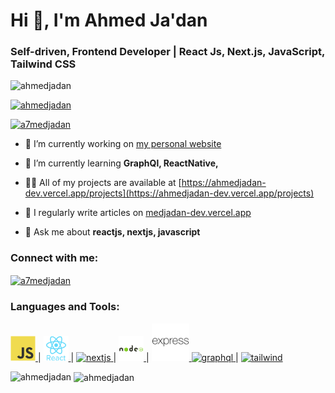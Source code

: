 <h1 align="left">Hi 👋, I'm Ahmed Ja'dan</h1>
<h3 align="left">Self-driven, Frontend Developer | React Js, Next.js, JavaScript, Tailwind CSS</h3>

<p align="left"> <img src="https://komarev.com/ghpvc/?username=ahmedjadan&label=Profile%20views&color=blueviolet&style=flat-square" alt="ahmedjadan" /> </p>

<p align="left"> <a href="#"><img src="https://github-profile-trophy.vercel.app/?username=ahmedjadan&theme=onedark" alt="ahmedjadan" /></a> </p>

<p align="left"> <a href="https://twitter.com/a7medjadan" target="blank"><img src="https://img.shields.io/twitter/follow/a7medjadan?logo=twitter&style=for-the-badge&color=blue" alt="a7medjadan" /></a> </p>

- 🔭 I’m currently working on [my personal website](https://ahmedjadan-dev.vercel.app)

- 🌱 I’m currently learning **GraphQl, ReactNative,**

- 👨‍💻 All of my projects are available at [https://ahmedjadan-dev.vercel.app/projects](https://ahmedjadan-dev.vercel.app/projects)

- 📝 I regularly write articles on [medjadan-dev.vercel.app](https://ahmedjadan-dev.vercel.app/blog)

- 💬 Ask me about **reactjs, nextjs, javascript**

<h3 align="left">Connect with me:</h3>
<p align="left">
<a href="https://twitter.com/a7medjadan" target="blank"><img align="center" src="https://raw.githubusercontent.com/rahuldkjain/github-profile-readme-generator/master/src/images/icons/Social/twitter.svg" alt="a7medjadan" height="30" width="40" /></a>
</p>

<h3 align="left">Languages and Tools:</h3>
<p align="left"> 
    <a href="https://developer.mozilla.org/en-US/docs/Web/JavaScript" target="_blank"> <img src="https://raw.githubusercontent.com/devicons/devicon/master/icons/javascript/javascript-original.svg" alt="javascript" width="40" height="40"/> </a>|
    <a href="https://reactjs.org/" target="_blank"> <img src="https://raw.githubusercontent.com/devicons/devicon/master/icons/react/react-original-wordmark.svg" alt="react" width="40" height="40"/> </a> |  
  <a href="https://nextjs.org/" target="_blank"> <img src="https://cdn.worldvectorlogo.com/logos/nextjs-3.svg" alt="nextjs" width="40" height="40"/> </a> |
  <a href="https://nodejs.org" target="_blank"> <img src="https://raw.githubusercontent.com/devicons/devicon/master/icons/nodejs/nodejs-original-wordmark.svg" alt="nodejs" width="40" height="40"/> </a> |
  <a href="https://expressjs.com" target="_blank"> <img src="https://raw.githubusercontent.com/devicons/devicon/master/icons/express/express-original-wordmark.svg" alt="express" width="60" height="60"/> </a> 
  <a href="https://graphql.org" target="_blank"> <img src="https://www.vectorlogo.zone/logos/graphql/graphql-icon.svg" alt="graphql" width="40" height="40"/> </a> |  
  <a href="https://tailwindcss.com/" target="_blank"> <img src="https://www.vectorlogo.zone/logos/tailwindcss/tailwindcss-icon.svg" alt="tailwind" width="40" height="40"/> </a> 
</p>

<p><img align="left" src="https://github-readme-stats.vercel.app/api/top-langs?username=ahmedjadan&show_icons=true&locale=en&layout=compact" alt="ahmedjadan" /></p>

<p>&nbsp;<img align="center" src="https://github-readme-stats.vercel.app/api?username=ahmedjadan&show_icons=true&locale=en" alt="ahmedjadan" /></p>
